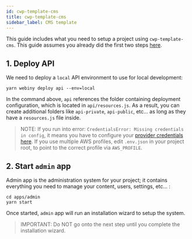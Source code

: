 ```yaml
---
id: cwp-template-cms
title: cwp-template-cms
sidebar_label: CMS template
---
```


This guide includes what you need to setup a project using `cwp-template-cms`. This guide assumes you already did the first two steps [here](/docs/get-started/quick-start).

## 1. Deploy API

We need to deploy a `local` API environment to use for local development:

```
yarn webiny deploy api --env=local
```

In the command above, `api` references the folder containing deployment configuration, which is located in `api/resources.js`. As a result, you can create additional folders like `api-private`, `api-public`, etc... as long as they have a `resources.js` file inside.

> NOTE: If you run into error: `CredentialsError: Missing credentials in config`, it means you have to configure your [provider credentials here](https://github.com/serverless/serverless/blob/master/docs/providers/aws/guide/credentials.md).
> If you use multiple AWS profiles, edit `.env.json` in your project root, to point to the correct profile via `AWS_PROFILE`.
## 2. Start `admin` app

Admin app is the administration system for your project; it contains everything you need to manage your content, users, settings, etc... :

```
cd apps/admin
yarn start
```

Once started, `admin` app will run an installation wizard to setup the system.

> IMPORTANT: Do NOT go onto the next step until you complete the installation wizard.